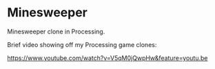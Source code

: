 # Minesweeper
Minesweeper clone in Processing.

Brief video showing off my Processing game clones:

https://www.youtube.com/watch?v=V5qM0jQwpHw&feature=youtu.be
